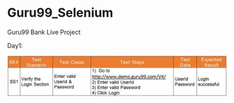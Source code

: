 # Guru99_Selenium
Guru99 Bank Live Project

Day1:

![image](https://github.com/ChaolingF/Guru99_Selenium/blob/master/Day1.jpg)
